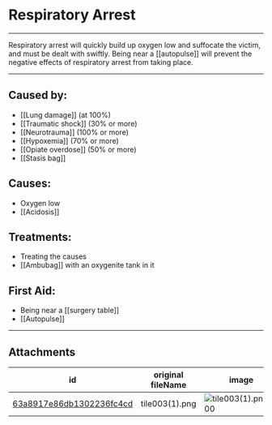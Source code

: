 # Respiratory Arrest

 

---

Respiratory arrest will quickly build up oxygen low and suffocate the victim, and must be dealt with swiftly. Being near a [[autopulse]] will prevent the negative effects of respiratory arrest from taking place.

---
## Caused by:

- [[Lung damage]] (at 100%)
- [[Traumatic shock]] (30% or more)
- [[Neurotrauma]] (100% or more)
- [[Hypoxemia]] (70% or more)
- [[Opiate overdose]] (50% or more)
- [[Stasis bag]]

## Causes:

- Oxygen low
- [[Acidosis]]

## Treatments:

- Treating the causes
- [[Ambubag]] with an oxygenite tank in it

## First Aid:
- Being near a [[surgery table]]
- [[Autopulse]]

---

## Attachments

id | original fileName | image
---|---|---
[63a8917e86db1302236fc4cd](63a8917e86db1302236fc4cd.png) | tile003(1).png | ![tile003(1).png\|200](63a8917e86db1302236fc4cd.png)